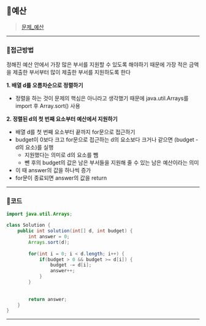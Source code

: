 ## 📝예산    
> [문제_예산](https://programmers.co.kr/learn/courses/30/lessons/12982) 

---
### 📍접근방법
정해진 예산 안에서 가장 많은 부서를 지원할 수 있도록 해야하기 때문에 가장 적은 금액을 제출한 부서부터 많이 제출한 부서를 지원하도록 한다

**1. 배열 d를 오름차순으로 정렬하기**
- 정렬을 하는 것이 문제의 핵심은 아니라고 생각했기 때문에 java.util.Arrays를 import 후 Array.sort() 사용

**2. 정렬된 d의 첫 번째 요소부터 예산에서 지원하기**
- 배열 d를 첫 번째 요소부터 끝까지 for문으로 접근하기
- budget이 0보다 크고 for문으로 접근하는 d의 요소보다 크거나 같으면 (budget - d의 요소)를 실행
    - 지원했다는 의미로 d의 요소를 뺌
    - 뺀 후의 budget의 값은 남은 부서들을 지원해 줄 수 있는 남은 예산이라는 의미 
- 이 때 answer의 값을 하나씩 증가
- for문이 종료되면 answer의 값을 return

---
### 📍코드
``` java
import java.util.Arrays;

class Solution {
    public int solution(int[] d, int budget) {
        int answer = 0;
        Arrays.sort(d);
        
        for(int i = 0; i < d.length; i++) {
            if(budget > 0 && budget >= d[i]) {
                budget -= d[i];
                answer++;
            }
        }
        
        
        return answer;
    }
}
```
---
